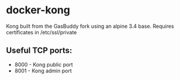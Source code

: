 # docker-kong

Kong built from the GasBuddy fork using an alpine 3.4 base.
Requires certificates in /etc/ssl/private

## Useful TCP ports:

* 8000 - Kong public port
* 8001 - Kong admin port
